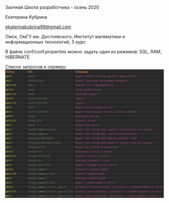Заочная Школа разработчика - осень 2020

Екатерина Кубрина

ekaterinakubrina99@gmail.com

Омск, ОмГУ им. Достоевского, Институт математики и информационных технологий, 3 курс

В файле conf/conf.properties можно задать один из режимов: SQL, RAM, HIBERNATE

Список запросов к серверу:
![Image req](https://github.com/EkaterinaKubrina/WEB-programming/raw/master/concert_project/request.png)